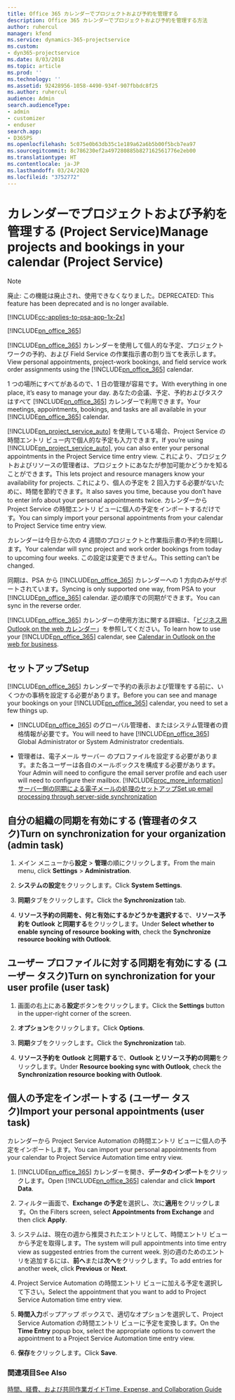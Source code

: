 ```yaml
---
title: Office 365 カレンダーでプロジェクトおよび予約を管理する
description: Office 365 カレンダーでプロジェクトおよび予約を管理する方法
author: ruhercul
manager: kfend
ms.service: dynamics-365-projectservice
ms.custom:
- dyn365-projectservice
ms.date: 8/03/2018
ms.topic: article
ms.prod: ''
ms.technology: ''
ms.assetid: 92428956-1058-4490-934f-907fbbdc8f25
ms.author: ruhercul
audience: Admin
search.audienceType:
- admin
- customizer
- enduser
search.app:
- D365PS
ms.openlocfilehash: 5c075e0b63db35c1e189a62a6b5b00f5bcb7ea97
ms.sourcegitcommit: 8c786230ef2a497280885b827162561776e2eb00
ms.translationtype: HT
ms.contentlocale: ja-JP
ms.lasthandoff: 03/24/2020
ms.locfileid: "3752772"
---
```

# <a name="manage-projects-and-bookings-in-your-calendar-project-service"></a><span data-ttu-id="dee5e-103">カレンダーでプロジェクトおよび予約を管理する (Project Service)</span><span class="sxs-lookup"><span data-stu-id="dee5e-103">Manage projects and bookings in your calendar (Project Service)</span></span>

> [!Note]
> <span data-ttu-id="dee5e-104">廃止: この機能は廃止され、使用できなくなりました。</span><span class="sxs-lookup"><span data-stu-id="dee5e-104">DEPRECATED: This feature has been deprecated and is no longer available.</span></span>

[!INCLUDE[cc-applies-to-psa-app-1x-2x](../includes/cc-applies-to-psa-app-1x-2x.md)]

[!INCLUDE[pn_office_365](../includes/pn-office-365.md)] 

<span data-ttu-id="dee5e-105">[!INCLUDE[pn_office_365](../includes/pn-office-365.md)] カレンダーを使用して個人的な予定、プロジェクト ワークの予約、および Field Service の作業指示書の割り当てを表示します。</span><span class="sxs-lookup"><span data-stu-id="dee5e-105">View personal appointments, project-work bookings, and field service work order assignments using the [!INCLUDE[pn_office_365](../includes/pn-office-365.md)] calendar.</span></span>  
  
 <span data-ttu-id="dee5e-106">1 つの場所にすべてがあるので、1 日の管理が容易です。</span><span class="sxs-lookup"><span data-stu-id="dee5e-106">With everything in one place, it’s easy to manage your day.</span></span> <span data-ttu-id="dee5e-107">あなたの会議、予定、予約およびタスクはすべて [!INCLUDE[pn_office_365](../includes/pn-office-365.md)] カレンダーで利用できます。</span><span class="sxs-lookup"><span data-stu-id="dee5e-107">Your meetings, appointments, bookings, and tasks are all available in your [!INCLUDE[pn_office_365](../includes/pn-office-365.md)] calendar.</span></span>  
  
 <span data-ttu-id="dee5e-108">[!INCLUDE[pn_project_service_auto](../includes/pn-project-service-auto.md)] を使用している場合、Project Service の時間エントリ ビュー内で個人的な予定も入力できます。</span><span class="sxs-lookup"><span data-stu-id="dee5e-108">If you’re using [!INCLUDE[pn_project_service_auto](../includes/pn-project-service-auto.md)], you can also enter your personal appointments in the Project Service time entry view.</span></span> <span data-ttu-id="dee5e-109">これにより、プロジェクトおよびリソースの管理者は、プロジェクトにあなたが参加可能かどうかを知ることができます。</span><span class="sxs-lookup"><span data-stu-id="dee5e-109">This lets project and resource managers know your availability for projects.</span></span> <span data-ttu-id="dee5e-110">これにより、個人の予定を 2 回入力する必要がないために、時間を節約できます。</span><span class="sxs-lookup"><span data-stu-id="dee5e-110">It also saves you time, because you don’t have to enter info about your personal appointments twice.</span></span> <span data-ttu-id="dee5e-111">カレンダーから Project Service の時間エントリ ビューに個人の予定をインポートするだけです。</span><span class="sxs-lookup"><span data-stu-id="dee5e-111">You can simply import your personal appointments from your calendar to Project Service time entry view.</span></span>  
  
 <span data-ttu-id="dee5e-112">カレンダーは今日から次の 4 週間のプロジェクトと作業指示書の予約を同期します。</span><span class="sxs-lookup"><span data-stu-id="dee5e-112">Your calendar will sync project and work order bookings from today to upcoming four weeks.</span></span> <span data-ttu-id="dee5e-113">この設定は変更できません。</span><span class="sxs-lookup"><span data-stu-id="dee5e-113">This setting can’t be changed.</span></span>  
  
 <span data-ttu-id="dee5e-114">同期は、PSA から [!INCLUDE[pn_office_365](../includes/pn-office-365.md)] カレンダーへの 1 方向のみがサポートされています。</span><span class="sxs-lookup"><span data-stu-id="dee5e-114">Syncing is only supported one way, from PSA to your [!INCLUDE[pn_office_365](../includes/pn-office-365.md)] calendar.</span></span> <span data-ttu-id="dee5e-115">逆の順序での同期ができます。</span><span class="sxs-lookup"><span data-stu-id="dee5e-115">You can sync in the reverse order.</span></span> 
  
 <span data-ttu-id="dee5e-116">[!INCLUDE[pn_office_365](../includes/pn-office-365.md)] カレンダーの使用方法に関する詳細は、「[ビジネス用 Outlook on the web カレンダー](https://support.office.com/article/Calendar-in-Outlook-on-the-web-for-business-5219c457-d1fe-4c2f-9032-1a816b88e936)」を参照してください。</span><span class="sxs-lookup"><span data-stu-id="dee5e-116">To learn how to use your [!INCLUDE[pn_office_365](../includes/pn-office-365.md)] calendar, see [Calendar in Outlook on the web for business](https://support.office.com/article/Calendar-in-Outlook-on-the-web-for-business-5219c457-d1fe-4c2f-9032-1a816b88e936).</span></span>  
  
## <a name="setup"></a><span data-ttu-id="dee5e-117">セットアップ</span><span class="sxs-lookup"><span data-stu-id="dee5e-117">Setup</span></span>  
 <span data-ttu-id="dee5e-118">[!INCLUDE[pn_office_365](../includes/pn-office-365.md)] カレンダーで予約の表示および管理をする前に、いくつかの事柄を設定する必要があります。</span><span class="sxs-lookup"><span data-stu-id="dee5e-118">Before you can see and manage your bookings on your [!INCLUDE[pn_office_365](../includes/pn-office-365.md)] calendar, you need to set a few things up.</span></span>  
  
- <span data-ttu-id="dee5e-119">[!INCLUDE[pn_office_365](../includes/pn-office-365.md)] のグローバル管理者、またはシステム管理者の資格情報が必要です。</span><span class="sxs-lookup"><span data-stu-id="dee5e-119">You will need to have [!INCLUDE[pn_office_365](../includes/pn-office-365.md)] Global Administrator or System Administrator credentials.</span></span>  
  
- <span data-ttu-id="dee5e-120">管理者は、電子メール サーバー のプロファイルを設定する必要があります。また各ユーザーは各自のメールボックスを構成する必要があります。</span><span class="sxs-lookup"><span data-stu-id="dee5e-120">Your Admin will need to configure the email server profile and each user will need to configure their mailbox.</span></span> [!INCLUDE[proc_more_information](../includes/proc-more-information.md)] <span data-ttu-id="dee5e-121">[サーバー側の同期による電子メールの処理のセットアップ](../admin/set-up-server-side-synchronization-of-email-appointments-contacts-and-tasks.md)</span><span class="sxs-lookup"><span data-stu-id="dee5e-121">[Set up email processing through server-side synchronization](../admin/set-up-server-side-synchronization-of-email-appointments-contacts-and-tasks.md)</span></span>  
  
## <a name="turn-on-synchronization-for-your-organization-admin-task"></a><span data-ttu-id="dee5e-122">自分の組織の同期を有効にする (管理者のタスク)</span><span class="sxs-lookup"><span data-stu-id="dee5e-122">Turn on synchronization for your organization (admin task)</span></span>  
  
1.  <span data-ttu-id="dee5e-123">メイン メニューから**設定** >  **管理**の順にクリックします。</span><span class="sxs-lookup"><span data-stu-id="dee5e-123">From the main menu, click **Settings** > **Administration**.</span></span>  
  
2.  <span data-ttu-id="dee5e-124">**システムの設定**をクリックします。</span><span class="sxs-lookup"><span data-stu-id="dee5e-124">Click **System Settings**.</span></span>  
  
3.  <span data-ttu-id="dee5e-125">**同期**タブをクリックします。</span><span class="sxs-lookup"><span data-stu-id="dee5e-125">Click the **Synchronization** tab.</span></span>  
  
4.  <span data-ttu-id="dee5e-126">**リソース予約の同期を、何と有効にするかどうかを選択する**で、**リソース予約を Outlook と同期する**をクリックします。</span><span class="sxs-lookup"><span data-stu-id="dee5e-126">Under **Select whether to enable syncing of resource booking with**, check the **Synchronize resource booking with Outlook**.</span></span>  
  
## <a name="turn-on-synchronization-for-your-user-profile-user-task"></a><span data-ttu-id="dee5e-127">ユーザー プロファイルに対する同期を有効にする (ユーザー タスク)</span><span class="sxs-lookup"><span data-stu-id="dee5e-127">Turn on synchronization for your user profile (user task)</span></span>  
  
1.  <span data-ttu-id="dee5e-128">画面の右上にある**設定**ボタンをクリックします。</span><span class="sxs-lookup"><span data-stu-id="dee5e-128">Click the **Settings** button in the upper-right corner of the screen.</span></span>  
  
2.  <span data-ttu-id="dee5e-129">**オプション**をクリックします。</span><span class="sxs-lookup"><span data-stu-id="dee5e-129">Click **Options**.</span></span>  
  
3.  <span data-ttu-id="dee5e-130">**同期**タブをクリックします。</span><span class="sxs-lookup"><span data-stu-id="dee5e-130">Click the **Synchronization** tab.</span></span>  
  
4.  <span data-ttu-id="dee5e-131">**リソース予約を Outlook と同期する**で、**Outlook とリソース予約の同期**をクリックします。</span><span class="sxs-lookup"><span data-stu-id="dee5e-131">Under **Resource booking sync with Outlook**, check the **Synchronization resource booking with Outlook**.</span></span>  
  
## <a name="import-your-personal-appointments-user-task"></a><span data-ttu-id="dee5e-132">個人の予定をインポートする (ユーザー タスク)</span><span class="sxs-lookup"><span data-stu-id="dee5e-132">Import your personal appointments (user task)</span></span>  
 <span data-ttu-id="dee5e-133">カレンダーから Project Service Automation の時間エントリ ビューに個人の予定をインポートします。</span><span class="sxs-lookup"><span data-stu-id="dee5e-133">You can import your personal appointments from your calendar to Project Service Automation time entry view.</span></span>  
  
1. <span data-ttu-id="dee5e-134">[!INCLUDE[pn_office_365](../includes/pn-office-365.md)] カレンダーを開き、**データのインポート**をクリックします。</span><span class="sxs-lookup"><span data-stu-id="dee5e-134">Open [!INCLUDE[pn_office_365](../includes/pn-office-365.md)] calendar and click **Import Data**.</span></span>  
  
2. <span data-ttu-id="dee5e-135">フィルター画面で、**Exchange の予定**を選択し、次に**適用**をクリックします。</span><span class="sxs-lookup"><span data-stu-id="dee5e-135">On the Filters screen, select **Appointments from Exchange** and then click **Apply**.</span></span>  
  
3. <span data-ttu-id="dee5e-136">システムは、現在の週から推奨されたエントリとして、時間エントリ ビューから予定を取得します。</span><span class="sxs-lookup"><span data-stu-id="dee5e-136">The system will pull appointments into time entry view as suggested entries from the current week.</span></span> <span data-ttu-id="dee5e-137">別の週のためのエントリを追加するには、**前へ**または**次へ**をクリックします。</span><span class="sxs-lookup"><span data-stu-id="dee5e-137">To add entries for another week, click **Previous** or **Next**.</span></span>  
  
4. <span data-ttu-id="dee5e-138">Project Service Automation の時間エントリ ビューに加える予定を選択して下さい。</span><span class="sxs-lookup"><span data-stu-id="dee5e-138">Select the appointment that you want to add to Project Service Automation time entry view.</span></span>  
  
5. <span data-ttu-id="dee5e-139">**時間入力**ポップアップ ボックスで、適切なオプションを選択して、Project Service Automation の時間エントリ ビューに予定を変換します。</span><span class="sxs-lookup"><span data-stu-id="dee5e-139">On the **Time Entry** popup box, select the appropriate options to convert the appointment to a Project Service Automation time entry view.</span></span>  
  
6. <span data-ttu-id="dee5e-140">**保存**をクリックします。</span><span class="sxs-lookup"><span data-stu-id="dee5e-140">Click **Save**.</span></span>  
  
### <a name="see-also"></a><span data-ttu-id="dee5e-141">関連項目</span><span class="sxs-lookup"><span data-stu-id="dee5e-141">See Also</span></span>  
 [<span data-ttu-id="dee5e-142">時間、経費、および共同作業ガイド</span><span class="sxs-lookup"><span data-stu-id="dee5e-142">Time, Expense, and Collaboration Guide</span></span>](../project-service/time-expense-collaboration-guide.md)
